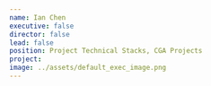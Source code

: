 ```yaml
---
name: Ian Chen
executive: false
director: false
lead: false
position: Project Technical Stacks, CGA Projects
project:  
image: ../assets/default_exec_image.png
---
```

